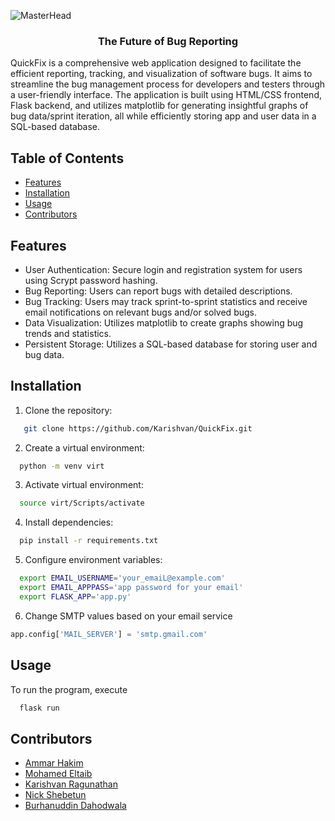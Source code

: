 ![MasterHead](https://i.ibb.co/ZMqPfQy/quickfix.jpg)

<h3 align="center">The Future of Bug Reporting</h3>

QuickFix is a comprehensive web application designed to facilitate the efficient reporting, tracking, and visualization of software bugs. It aims to streamline the bug management process for developers and testers through a user-friendly interface. 
The application is built using HTML/CSS frontend, Flask backend, and utilizes matplotlib for generating insightful graphs of bug data/sprint iteration, all while efficiently storing app and user data in a SQL-based database.

## Table of Contents
- [Features](#features)
- [Installation](#installation)
- [Usage](#usage)
- [Contributors](#contributors)

## Features

- User Authentication: Secure login and registration system for users using Scrypt password hashing.
- Bug Reporting: Users can report bugs with detailed descriptions.
- Bug Tracking: Users may track sprint-to-sprint statistics and receive email notifications on relevant bugs and/or solved bugs.
- Data Visualization: Utilizes matplotlib to create graphs showing bug trends and statistics.
- Persistent Storage: Utilizes a SQL-based database for storing user and bug data.


## Installation

1. Clone the repository: 
```bash
   git clone https://github.com/Karishvan/QuickFix.git
```
2. Create a virtual environment:
```bash
  python -m venv virt
```
3. Activate virtual environment:
```bash
  source virt/Scripts/activate
```
4. Install dependencies:
```bash
  pip install -r requirements.txt
```
5. Configure environment variables:
```bash
  export EMAIL_USERNAME='your_emaiL@example.com'
  export EMAIL_APPPASS='app password for your email'
  export FLASK_APP='app.py'
```
6. Change SMTP values based on your email service
```python
app.config['MAIL_SERVER'] = 'smtp.gmail.com'  
```


## Usage
To run the program, execute
```bash
  flask run
```


## Contributors

- [Ammar Hakim](https://github.com/ammxr)
- [Mohamed Eltaib](https://github.com/RyzenStudios)
- [Karishvan Ragunathan](https://github.com/Karishvan)
- [Nick Shebetun](https://github.com/Nicholas-Shebetun)
- [Burhanuddin Dahodwala](https://github.com/burhan-dahod)



